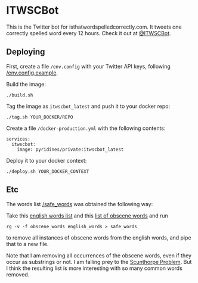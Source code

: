 # ITWSCBot

This is the Twitter bot for isthatwordspelledcorrectly.com. It tweets one correctly spelled word every 12 hours. Check it out at [@ITWSCBot](https://twitter.com/ITWSCBot).

## Deploying

First, create a file `/env.config` with your Twitter API keys, following [/env.config.example](/env.config.example).

Build the image:
```
./build.sh
```

Tag the image as `itwscbot_latest` and push it to your docker repo:
```
./tag.sh YOUR_DOCKER/REPO
```

Create a file `/docker-production.yml` with the following contents:
```
services:
  itwscbot:
    image: pyridines/private:itwscbot_latest
```

Deploy it to your docker context:
```
./deploy.sh YOUR_DOCKER_CONTEXT
```

## Etc
The words list [/safe_words](/safe_words) was obtained the following way:

Take this [english words list](https://github.com/dwyl/english-words) and this [list of obscene words](https://github.com/LDNOOBW/List-of-Dirty-Naughty-Obscene-and-Otherwise-Bad-Words/blob/master/en) and run

```
rg -v -f obscene_words english_words > safe_words
```

to remove all instances of obscene words from the english words, and pipe that to a new file.

Note that  I am removing all occurrences of the obscene words, even if they occur as substrings or not. I am falling prey to the [Scunthorpe Problem](https://en.wikipedia.org/wiki/Scunthorpe_problem). But I think the resulting list is more interesting with so many common words removed.
